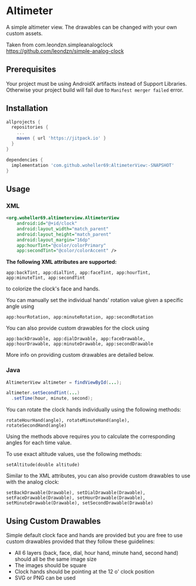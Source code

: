 # Altimeter 

A simple altimeter view. The drawables can be changed with
your own custom assets.

Taken from com.leondzn.simpleanalogclock
https://github.com/leondzn/simple-analog-clock

## Prerequisites

Your project must be using AndroidX artifacts instead of Support Libraries. 
Otherwise your project build will fail due to `Manifest merger failed` error.

## Installation

```gradle
allprojects {
  repositories {
    ...
    maven { url 'https://jitpack.io' }
  }
}
```

```gradle
dependencies {
  implementation 'com.github.woheller69:AltimeterView:-SNAPSHOT'
}
```


## Usage

### XML
```xml
<org.woheller69.altimeterview.AltimeterView
    android:id="@+id/clock"
    android:layout_width="match_parent"
    android:layout_height="match_parent"
    android:layout_margin="16dp"
    app:hourTint="@color/colorPrimary"                                        
    app:secondTint="@color/colorAccent" />
```

**The following XML attributes are supported:**

`app:backTint, app:dialTint, app:faceTint, app:hourTint, app:minuteTint, app:secondTint`

to colorize the clock's face and hands.

You can manually set the individual hands' rotation value given a specific angle using

`app:hourRotation, app:minuteRotation, app:secondRotation`

You can also provide custom drawables for the clock using

`app:backDrawable, app:dialDrawable, app:faceDrawable, app:hourDrawable, app:minuteDrawable, app:secondDrawable`

More info on providing custom drawables are detailed below.

### Java

```java
AltimeterView altimeter = findViewById(...);

altimeter.setSecondTint(...)
  .setTime(hour, minute, second);
```

You can rotate the clock hands individually using the following methods:

`rotateHourHand(angle), rotateMinuteHand(angle), rotateSecondHand(angle)`

Using the methods above requires you to calculate the corresponding angles for each time value.

To use exact altitude values, use the following methods:

`setAltitude(double altitude)`

Similar to the XML attributes, you can also provide custom drawables to use with the analog clock:

`setBackDrawable(Drawable), setDialDrawable(Drawable), setFaceDrawable(Drawable), setHourDrawable(Drawable), setMinuteDrawable(Drawable), setSecondDrawable(Drawable)`

## Using Custom Drawables

Simple default clock face and hands are provided but you are free to use custom drawables
provided that they follow these guidelines:

* All 6 layers (back, face, dial, hour hand, minute hand, second hand) should all be the same image size
* The images should be square
* Clock hands should be pointing at the 12 o' clock position
* SVG or PNG can be used

